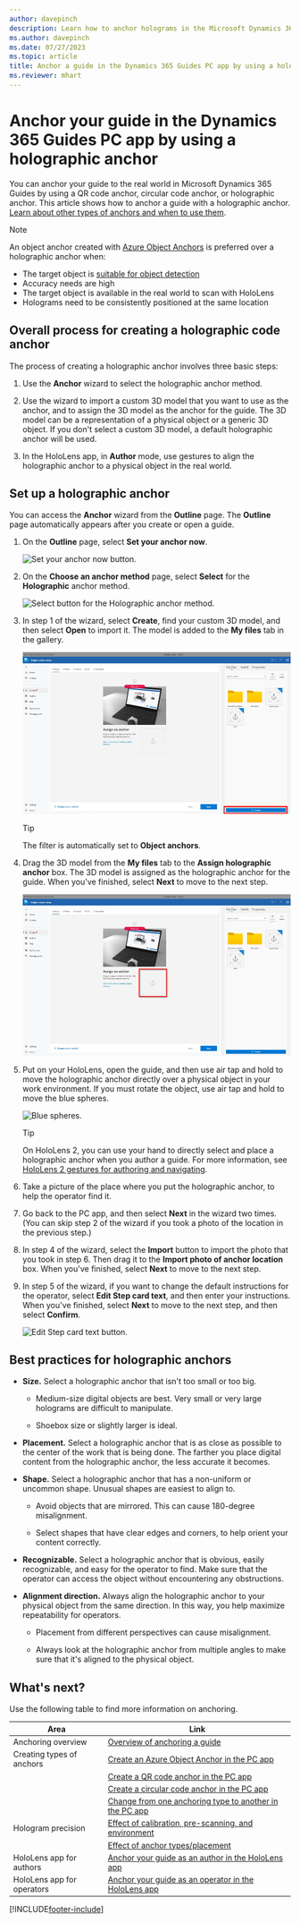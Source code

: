 ```yaml
---
author: davepinch
description: Learn how to anchor holograms in the Microsoft Dynamics 365 Guides PC app by using a holographic anchor
ms.author: davepinch
ms.date: 07/27/2023
ms.topic: article
title: Anchor a guide in the Dynamics 365 Guides PC app by using a holographic anchor
ms.reviewer: mhart
---
```


# Anchor your guide in the Dynamics 365 Guides PC app by using a holographic anchor

You can anchor your guide to the real world in Microsoft Dynamics 365 Guides by using a QR code anchor, circular code anchor, or holographic anchor. This article shows how to anchor a guide with a holographic anchor. [Learn about other types of anchors and when to use them](pc-app-anchor.md).

> [!NOTE]
> An object anchor created with [Azure Object Anchors](pc-app-anchor-azure-object.md) is preferred over a holographic anchor when:
> - The target object is [suitable for object detection](pc-app-anchor-azure-object.md#best-practices-for-choosing-a-target-object-for-your-object-anchor)
> - Accuracy needs are high   
> - The target object is available in the real world to scan with HoloLens
> - Holograms need to be consistently positioned at the same location<br> 

## Overall process for creating a holographic code anchor

The process of creating a holographic anchor involves three basic steps:

1. Use the **Anchor** wizard to select the holographic anchor method.

1. Use the wizard to import a custom 3D model that you want to use as the anchor, and to assign the 3D model as the anchor for the guide. The 3D model can be a representation of a physical object or a generic 3D object. If you don't select a custom 3D model, a default holographic anchor will be used. 

1. In the HoloLens app, in **Author** mode, use gestures to align the holographic anchor to a physical object in the real world.

## Set up a holographic anchor

You can access the **Anchor** wizard from the **Outline** page. The **Outline** page automatically appears after you create or open a guide.

1. On the **Outline** page, select **Set your anchor now**.

    ![Set your anchor now button.](media/outline-page-3.PNG "Set your anchor now button")

1. On the **Choose an anchor method** page, select **Select** for the **Holographic** anchor method.

    ![Select button for the Holographic anchor method.](media/holographic-anchor-choose-method.PNG "Select button for the Holographic anchor method")

1. In step 1 of the wizard, select **Create**, find your custom 3D model, and then select **Open** to import it. The model is added to the **My files** tab in the gallery.

    ![Import button.](media/holographic-anchor-import-button.PNG "Import button")

   > [!TIP]
   > The filter is automatically set to **Object anchors**.

1. Drag the 3D model from the **My files** tab to the **Assign holographic anchor** box. The 3D model is assigned as the holographic anchor for the guide. When you've finished, select **Next** to move to the next step.

    ![Assign holographic anchor box.](media/holographic-anchor-drag-model.PNG "Assign holographic anchor box")

1. Put on your HoloLens, open the guide, and then use air tap and hold to move the holographic anchor directly over a physical object in your work environment. If you must rotate the object, use air tap and hold to move the blue spheres.

    ![Blue spheres.](media/blue-spheres-digital-anchor.PNG "Blue spheres")

   > [!TIP]
   > On HoloLens 2, you can use your hand to directly select and place a holographic anchor when you author a guide. For more information, see [HoloLens 2 gestures for authoring and navigating](authoring-gestures-HL2.md).

1. Take a picture of the place where you put the holographic anchor, to help the operator find it.

1. Go back to the PC app, and then select **Next** in the wizard two times. (You can skip step 2 of the wizard if you took a photo of the location in the previous step.)

1. In step 4 of the wizard, select the **Import** button to import the photo that you took in step 6. Then drag it to the **Import photo of anchor location** box. When you've finished, select **Next** to move to the next step.

1. In step 5 of the wizard, if you want to change the default instructions for the operator, select **Edit Step card text**, and then enter your instructions. When you've finished, select **Next** to move to the next step, and then select **Confirm**.

    ![Edit Step card text button.](media/holographic-anchor-operator-instructions.PNG "Edit Step card text button")

## Best practices for holographic anchors

- **Size.** Select a holographic anchor that isn't too small or too big. 

    - Medium-size digital objects are best. Very small or very large holograms are difficult to manipulate. 

    - Shoebox size or slightly larger is ideal.

- **Placement.** Select a holographic anchor that is as close as possible to the center of the work that is being done. The farther you place digital content from the holographic anchor, the less accurate it becomes.

- **Shape.** Select a holographic anchor that has a non-uniform or uncommon shape. Unusual shapes are easiest to align to.

    - Avoid objects that are mirrored. This can cause 180-degree misalignment.

    - Select shapes that have clear edges and corners, to help orient your content correctly.

- **Recognizable.** Select a holographic anchor that is obvious, easily recognizable, and easy for the operator to find. Make sure that the operator can access the object without encountering any obstructions.

- **Alignment direction.** Always align the holographic anchor to your physical object from the same direction. In this way, you help maximize repeatability for operators.

    - Placement from different perspectives can cause misalignment.

    - Always look at the holographic anchor from multiple angles to make sure that it's aligned to the physical object.

## What's next?

Use the following table to find more information on anchoring.

|Area|Link|
|----------------------|------------------------------------------------------------------|
|Anchoring overview|[Overview of anchoring a guide](pc-app-anchor.md)|
|Creating types of anchors|[Create an Azure Object Anchor in the PC app](pc-app-anchor-azure-object.md)|
||[Create a QR code anchor in the PC app](pc-app-anchor-qr-code.md)|
||[Create a circular code anchor in the PC app](pc-app-anchor-circular-code.md)|
||[Change from one anchoring type to another in the PC app](pc-app-anchor-change-type.md)|
|Hologram precision|[Effect of calibration, pre-scanning, and environment](pc-app-anchor-improve-hologram-precision.md)|
||[Effect of anchor types/placement](pc-app-anchor-types-placement-precision.md)
|HoloLens app for authors|[Anchor your guide as an author in the HoloLens app](hololens-app-anchor.md)|
|HoloLens app for operators|[Anchor your guide as an operator in the HoloLens app](operator-anchor.md)



[!INCLUDE[footer-include](../includes/footer-banner.md)]
